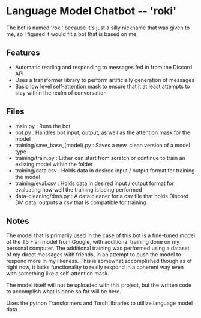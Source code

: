 # Language Model Chatbot -- 'roki'

The bot is named 'roki' because it's just a silly nickname that was given to me, so I figured it would fit a bot that is based on me.

## Features
- Automatic reading and responding to messages fed in from the Discord API
- Uses a transformer library to perform artificially generation of messages
- Basic low level self-attention mask to ensure that it at least attempts to stay within the realm of conversation

## Files
- main.py : Runs the bot
- bot.py : Handles bot input, output, as well as the attention mask for the model
- training/save_base_(model).py : Saves a new, clean version of a model type
- training/train.py : Either can start from scratch or continue to train an existing model within the folder
- training/data.csv : Holds data in desired input / output format for training the model
- training/eval.csv : Holds data in desired input / output format for evaluating how well the training is being performed
- data-cleaning/dms.py : A data cleaner for a csv file that holds Discord DM data, outputs a csv that is compatible for training

## Notes
The model that is primarily used in the case of this bot is a fine-tuned model of the T5 Flan model from Google, with additional training done on my personal computer. The additional training was performed using a dataset of my direct messages with friends, in an attempt to push the model to respond more in my likeness. This is somewhat accomplished though as of right now, it lacks functionality to really respond in a coherent way even with something like a self-attention mask.

The model itself will not be uploaded with this project, but the written code to accomplish what is done so far will be here.

Uses the python Transformers and Torch libraries to utilize language model data.
